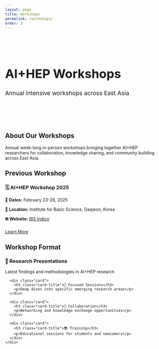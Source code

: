 ```yaml
---
layout: page
title: Workshops
permalink: /workshops/
order: 3
---
```


<div class="hero-section" style="padding: 3rem 0; margin-bottom: 3rem;">
  <div class="wrapper">
    <h1 class="hero-title" style="font-size: 2.5rem;">AI+HEP Workshops</h1>
    <p class="hero-subtitle" style="font-size: 1.2rem;">Annual intensive workshops across East Asia</p>
  </div>
</div>

<div class="wrapper">
  <div class="content-section">
    <h2 class="section-title">About Our Workshops</h2>
    <p>Annual week-long in-person workshops bringing together AI+HEP researchers for collaboration, knowledge sharing, and community building across East Asia.</p>
  </div>

  <div class="content-section">
    <h2 class="section-title">Previous Workshop</h2>
    <div class="card">
      <h3 class="card-title">🗓️ AI+HEP Workshop 2025</h3>
      <div style="margin: 1rem 0;">
        <p><strong>📅 Dates:</strong> February 23-28, 2025</p>
        <p><strong>📍 Location:</strong> Institute for Basic Science, Daejeon, Korea</p>
        <p><strong>🌐 Website:</strong> <a href="https://indico.ibs.re.kr/event/789/" target="_blank">IBS Indico</a></p>
      </div>
      <div style="margin-top: 1.5rem;">
        <!-- <a href="https://indico.ibs.re.kr/event/789/" class="btn" target="_blank">Register Now</a> -->
        <a href="#format" class="btn btn-outline">Learn More</a>
      </div>
    </div>
  </div>

  <div class="content-section" id="format">
    <h2 class="section-title">Workshop Format</h2>
    <div class="card-grid">
      <div class="card">
        <h3 class="card-title">🎤 Research Presentations</h3>
        <p>Latest findings and methodologies in AI+HEP research</p>
      </div>
      
      <div class="card">
        <h3 class="card-title">🎯 Focused Sessions</h3>
        <p>Deep dives into specific emerging research areas</p>
      </div>
      
      <div class="card">
        <h3 class="card-title">🤝 Collaboration</h3>
        <p>Networking and knowledge exchange opportunities</p>
      </div>
      
      <div class="card">
        <h3 class="card-title">📚 Training</h3>
        <p>Educational sessions for students and newcomers</p>
      </div>
    </div>
  </div>
</div>
